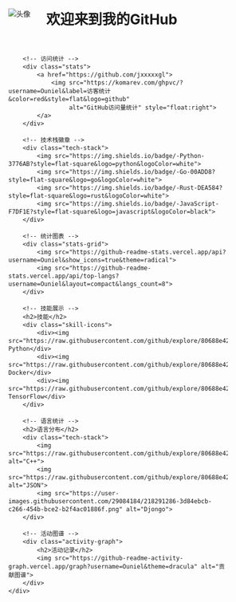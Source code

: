 <!DOCTYPE html>
<html lang="zh-CN">
<head>
    <meta charset="UTF-8">
    <title>欢迎来到我的GitHub</title>
    <style>
        .container { max-width: 960px; margin: 0 auto; padding: 2rem; }
        .header { display: flex; align-items: center; gap: 1rem; margin-bottom: 2rem; }
        .stats-grid { display: grid; grid-template-columns: repeat(auto-fit, minmax(300px, 1fr)); gap: 1.5rem; }
        .tech-stack { display: flex; flex-wrap: wrap; gap: 0.5rem; margin: 1.5rem 0; }
        .tech-stack img { height: 24px; }
        .skill-icons { display: grid; grid-template-columns: repeat(3, 1fr); gap: 1rem; margin: 1.5rem 0; }
        .activity-graph { margin-top: 2rem; }
    </style>
</head>
<body>
    <div class="container">
        <!-- 主标题 -->
        <div class="header">
            <img src="https://github.com/Ouniel.png?size=120" alt="头像" width="60">
            <h1>欢迎来到我的GitHub</h1>
        </div>

        <!-- 访问统计 -->
        <div class="stats">
            <a href="https://github.com/jxxxxxgl">
                <img src="https://komarev.com/ghpvc/?username=Ouniel&label=访客统计&color=red&style=flat&logo=github"
                     alt="GitHub访问量统计" style="float:right">
            </a>
        </div>

        <!-- 技术栈徽章 -->
        <div class="tech-stack">
            <img src="https://img.shields.io/badge/-Python-3776AB?style=flat-square&logo=python&logoColor=white">
            <img src="https://img.shields.io/badge/-Go-00ADD8?style=flat-square&logo=go&logoColor=white">
            <img src="https://img.shields.io/badge/-Rust-DEA584?style=flat-square&logo=rust&logoColor=white">
            <img src="https://img.shields.io/badge/-JavaScript-F7DF1E?style=flat-square&logo=javascript&logoColor=black">
        </div>

        <!-- 统计图表 -->
        <div class="stats-grid">
            <img src="https://github-readme-stats.vercel.app/api?username=Ouniel&show_icons=true&theme=radical">
            <img src="https://github-readme-stats.vercel.app/api/top-langs?username=Ouniel&layout=compact&langs_count=8">
        </div>

        <!-- 技能展示 -->
        <h2>技能</h2>
        <div class="skill-icons">
            <div><img src="https://raw.githubusercontent.com/github/explore/80688e429a7d4ef2fca1e82350fe8e3517d3494d/topics/python/python.png"> Python</div>
            <div><img src="https://raw.githubusercontent.com/github/explore/80688e429a7d4ef2fca1e82350fe8e3517d3494d/topics/docker/docker.png"> Docker</div>
            <div><img src="https://raw.githubusercontent.com/github/explore/80688e429a7d4ef2fca1e82350fe8e3517d3494d/topics/tensorflow/tensorflow.png"> TensorFlow</div>
        </div>

        <!-- 语言统计 -->
        <h2>语言分布</h2>
        <div class="tech-stack">
            <img src="https://raw.githubusercontent.com/github/explore/80688e429a7d4ef2fca1e82350fe8e3517d3494d/topics/cpp/cpp.png" alt="C++">
            <img src="https://raw.githubusercontent.com/github/explore/80688e429a7d4ef2fca1e82350fe8e3517d3494d/topics/json/json.png" alt="JSON">
            <img src="https://user-images.githubusercontent.com/29084184/218291286-3d84ebcb-c266-454b-bce2-b2f4ac01886f.png" alt="Djongo">
        </div>

        <!-- 活动图谱 -->
        <div class="activity-graph">
            <h2>活动记录</h2>
            <img src="https://github-readme-activity-graph.vercel.app/graph?username=Ouniel&theme=dracula" alt="贡献图谱">
        </div>
    </div>
</body>
</html>
